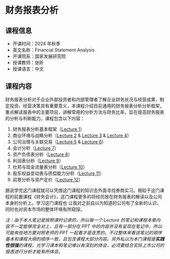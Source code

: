 # 财务报表分析

## 课程信息

- 开课时间：2024 年秋季
- 英文名称：Financial Statement Analysis
- 开课院系：国家发展研究院
- 授课教师：张昕
- 授课语言：中文

## 课程内容

财务报表分析对于企业外部投资者和内部管理者了解企业财务状况与经营成果，制定投资、经营决策具有重要意义，本课程介绍目前通用的财务报表分析分析框架，重点解读报表中的主要项目，讲解常用的分析方法与财务比率，旨在提高财务报表的分析与判断能力。课程包含以下内容：

1. 财务报表分析基本框架（[Lecture 1](lecture-1.md)）
2. 商业环境与战略分析（[Lecture 2](lecture-2.md) & [Lecture 3](lecture-3.md) & [Lecture 4](lecture-4.md)）
3. 公司治理与关联交易（[Lecture 5](lecture-5.md) & [Lecture 6](lecture-6.md)）
4. 会计分析（[Lecture 7](lecture-7.md)）
5. 资产负债表分析（[Lecture 8](lecture-8.md)）
6. 利润表分析（[Lecture 9](lecture-9.md)）
7. 杜邦与现金流量表分析（[Lecture 10](lecture-10.md)）
8. 股东权益变动表与债偿能力分析（[Lecture 11](lecture-11.md)）
9. 前景分析与资产定价（[Lecture 12](lecture-12.md)）

据说学完这门课程就可以凭借这门课程的知识去外面寻找券商实习。相较于这门课程的前置课程《财务会计》，这门课程更多的将经历放在财务报表的解读以及公司本身的分析上。学习这门课程也 让我对之前自以为知道的公司有了全新的认识，同时也对资本市场的整体环境有所窥探。

*注：由于本人笔记是按照课时记录的，所以每一个 Lecture 的笔记和课程本章内容不一定能够完全对上，且有一部分在 PPT 中的内容并没有呈现在笔记中，所以可能有些地方要对照老师的 PPT 一起看才是连贯的。不过整体来看该笔记的顺序基本和课程大纲的顺序一致，且包含课程大部分内容。另外私以为本门课程是**实践性很强**的课程，光学习课本和笔记难以有深刻的体会，必须要结合实际上市公司的报表进行分析才能有所体会。*
